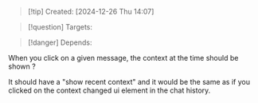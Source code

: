 
>[!tip] Created: [2024-12-26 Thu 14:07]

>[!question] Targets: 

>[!danger] Depends: 

When you click on a given message, the context at the time should be shown ?

It should have a "show recent context" and it would be the same as if you clicked on the context changed ui element in the chat history.